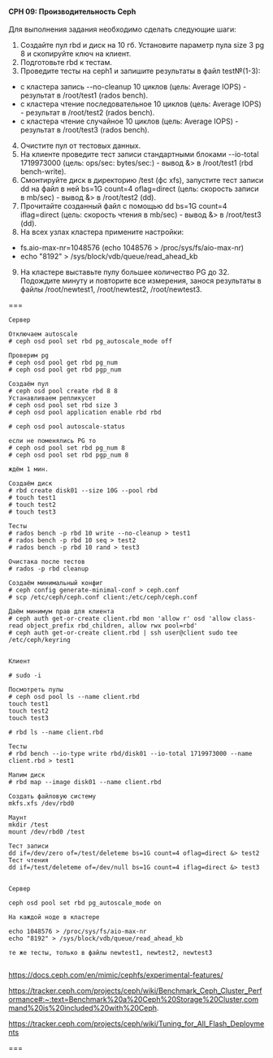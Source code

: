 
#### CPH 09: Производительность Ceph

Для выполнения задания необходимо сделать следующие шаги:

1. Создайте пул rbd и диск на 10 гб. Установите параметр пула size 3 pg 8 и скопируйте ключ на клиент.
2. Подготовьте rbd к тестам.
3. Проведите тесты на ceph1 и запишите результаты в файл test№(1-3):
- с кластера запись --no-cleanup 10 циклов (цель: Average IOPS) - результат в /root/test1 (rados bench).
- с кластера чтение последовательное 10 циклов (цель: Average IOPS) - результат в /root/test2 (rados bench).
- с кластера чтение случайное 10 циклов (цель: Average IOPS) - результат в /root/test3 (rados bench).
4. Очистите пул от тестовых данных.
5. На клиенте проведите тест записи стандартными блоками --io-total 1719973000 (цель: ops/sec: bytes/sec:) - вывод &> в /root/test1 (rbd bench-write).
6. Смонтируйте диск в директорию /test (фс xfs), запустите тест записи dd на файл в ней bs=1G count=4 oflag=direct (цель: скорость записи в mb/sec) - вывод &> в /root/test2 (dd).
7. Прочитайте созданный файл c помощью dd bs=1G count=4 iflag=direct (цель: скорость чтения в mb/sec) - вывод &> в /root/test3 (dd).
8. На всех узлах кластера примените настройки:
- fs.aio-max-nr=1048576 (echo 1048576 > /proc/sys/fs/aio-max-nr)
- echo "8192" > /sys/block/vdb/queue/read_ahead_kb
9. На кластере выставьте пулу большее количество PG до 32. Подождите минуту и повторите все измерения, занося результаты в файлы /root/newtest1, /root/newtest2, /root/newtest3.

===

```
Сервер

Отключаем autoscale
# ceph osd pool set rbd pg_autoscale_mode off

Проверим pg
# ceph osd pool get rbd pg_num
# ceph osd pool get rbd pgp_num

Создаём пул
# ceph osd pool create rbd 8 8
Устанавливаем репликусет
# ceph osd pool set rbd size 3
# ceph osd pool application enable rbd rbd

# ceph osd pool autoscale-status

если не поменялись PG то
# ceph osd pool set rbd pg_num 8
# ceph osd pool set rbd pgp_num 8

ждём 1 мин.

Создаём диск
# rbd create disk01 --size 10G --pool rbd
# touch test1
# touch test2
# touch test3

Тесты
# rados bench -p rbd 10 write --no-cleanup > test1
# rados bench -p rbd 10 seq > test2
# rados bench -p rbd 10 rand > test3

Очистака после тестов
# rados -p rbd cleanup

Создаём минимальный конфиг
# ceph config generate-minimal-conf > ceph.conf
# scp /etc/ceph/ceph.conf client:/etc/ceph/ceph.conf

Даём минимум прав для клиента
# ceph auth get-or-create client.rbd mon 'allow r' osd 'allow class-read object_prefix rbd_children, allow rwx pool=rbd'
# ceph auth get-or-create client.rbd | ssh user@client sudo tee /etc/ceph/keyring


Клиент

# sudo -i

Посмотреть пулы
# ceph osd pool ls --name client.rbd
touch test1
touch test2
touch test3

# rbd ls --name client.rbd

Тесты
# rbd bench --io-type write rbd/disk01 --io-total 1719973000 --name client.rbd > test1

Мапим диск
# rbd map --image disk01 --name client.rbd

Создать файловую систему
mkfs.xfs /dev/rbd0

Маунт
mkdir /test
mount /dev/rbd0 /test

Тест записи
dd if=/dev/zero of=/test/deleteme bs=1G count=4 oflag=direct &> test2
Тест чтения
dd if=/test/deleteme of=/dev/null bs=1G count=4 iflag=direct &> test3


Сервер

ceph osd pool set rbd pg_autoscale_mode on

На каждой ноде в кластере

echo 1048576 > /proc/sys/fs/aio-max-nr
echo "8192" > /sys/block/vdb/queue/read_ahead_kb

те же тесты, только в файлы newtest1, newtest2, newtest3


```

https://docs.ceph.com/en/mimic/cephfs/experimental-features/

https://tracker.ceph.com/projects/ceph/wiki/Benchmark_Ceph_Cluster_Performance#:~:text=Benchmark%20a%20Ceph%20Storage%20Cluster,command%20is%20included%20with%20Ceph.

https://tracker.ceph.com/projects/ceph/wiki/Tuning_for_All_Flash_Deployments


===
